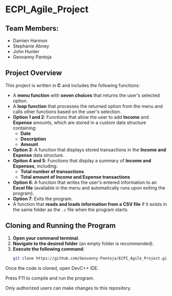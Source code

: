 # ECPI_Agile_Project

## Team Members:
- Damien Harmon  
- Stephanie Abney  
- John Hunter  
- Geovanny Pantoja  

## Project Overview  
This project is written in **C** and includes the following functions:

- A **menu function** with **seven choices** that returns the user's selected option.  
- A **loop function** that processes the returned option from the menu and calls other functions based on the user's selection.  
- **Option 1 and 2**: Functions that allow the user to add **Income** and **Expense** amounts, which are stored in a custom data structure containing:  
  - **Date**  
  - **Description**  
  - **Amount**  
- **Option 3**: A function that displays stored transactions in the **Income and Expense** data structure.  
- **Option 4 and 5**: Functions that display a summary of **Income and Expenses**, including:  
  - **Total number of transactions**  
  - **Total amount of Income and Expense transactions**  
- **Option 6**: A function that writes the user's entered information to an **Excel file** (available in the menu and automatically runs upon exiting the program).  
- **Option 7**: Exits the program.  
- A function that **reads and loads information from a CSV file** if it exists in the same folder as the `.c` file when the program starts.  

## Cloning and Running the Program  

1. **Open your command terminal**.  
2. **Navigate to the desired folder** (an empty folder is recommended).  
3. **Execute the following command**:  
   ```sh
   git clone https://github.com/Geovanny-Pantoja/ECPI_Agile_Project.git
Once the code is cloned, open DevC++ IDE.

Press F11 to compile and run the program.

Only authorized users can make changes to this repository.
  


